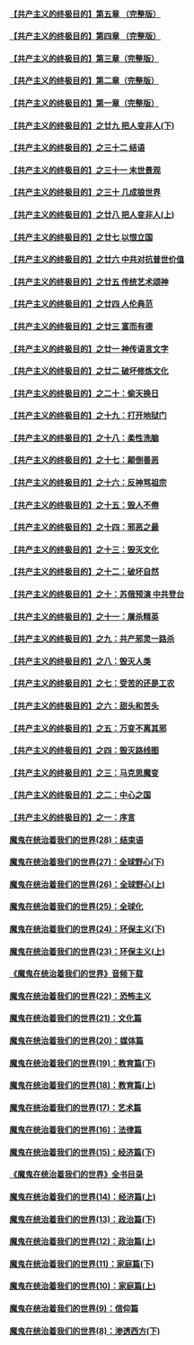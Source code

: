#### [【共产主义的终极目的】第五章 （完整版）](../pages/nsc422/n11428912.md?t=08131700) 

#### [【共产主义的终极目的】第四章 （完整版）](../pages/nsc422/n11428907.md?t=08131700) 

#### [【共产主义的终极目的】第三章（完整版）](../pages/nsc422/n11428848.md?t=08131700) 

#### [【共产主义的终极目的】第二章（完整版）](../pages/nsc422/n11428831.md?t=08131700) 

#### [【共产主义的终极目的】第一章（完整版）](../pages/nsc422/n11417651.md?t=08131700) 

#### [【共产主义的终极目的】之廿九 把人变非人(下)](../pages/nsc422/n11344140.md?t=08131700) 

#### [【共产主义的终极目的】之三十二 结语](../pages/nsc422/n11360535.md?t=08131700) 

#### [【共产主义的终极目的】之三十一 末世景观](../pages/nsc422/n11351129.md?t=08131700) 

#### [【共产主义的终极目的】之三十 几成狼世界](../pages/nsc422/n11348280.md?t=08131700) 

#### [【共产主义的终极目的】之廿八 把人变非人(上)](../pages/nsc422/n11340492.md?t=08131700) 

#### [【共产主义的终极目的】之廿七 以恨立国](../pages/nsc422/n11336944.md?t=08131700) 

#### [【共产主义的终极目的】之廿六 中共对抗普世价值](../pages/nsc422/n11324785.md?t=08131700) 

#### [【共产主义的终极目的】之廿五 传统艺术颂神](../pages/nsc422/n11296396.md?t=08131700) 

#### [【共产主义的终极目的】之廿四 人伦典范](../pages/nsc422/n11296397.md?t=08131700) 

#### [【共产主义的终极目的】之廿三 富而有德](../pages/nsc422/n11283598.md?t=08131700) 

#### [【共产主义的终极目的】之廿一 神传语言文字](../pages/nsc422/n11263265.md?t=08131700) 

#### [【共产主义的终极目的】之廿二 破坏修炼文化](../pages/nsc422/n11245728.md?t=08131700) 

#### [【共产主义的终极目的】之二十：偷天换日](../pages/nsc422/n11238846.md?t=08131700) 

#### [【共产主义的终极目的】之十九：打开地狱门](../pages/nsc422/n11206376.md?t=08131700) 

#### [【共产主义的终极目的】之十八：柔性洗脑](../pages/nsc422/n11199994.md?t=08131700) 

#### [【共产主义的终极目的】之十七：颠倒善恶](../pages/nsc422/n11179782.md?t=08131700) 

#### [【共产主义的终极目的】之十六：反神骂祖宗](../pages/nsc422/n11166798.md?t=08131700) 

#### [【共产主义的终极目的】之十五：毁人不倦](../pages/nsc422/n11166792.md?t=08131700) 

#### [【共产主义的终极目的】之十四：邪恶之最](../pages/nsc422/n11150249.md?t=08131700) 

#### [【共产主义的终极目的】之十三：毁灭文化](../pages/nsc422/n11135227.md?t=08131700) 

#### [【共产主义的终极目的】之十二：破坏自然](../pages/nsc422/n11135214.md?t=08131700) 

#### [【共产主义的终极目的】之十：苏俄预演 中共登台](../pages/nsc422/n11118424.md?t=08131700) 

#### [【共产主义的终极目的】之十一：屠杀精英](../pages/nsc422/n11118442.md?t=08131700) 

#### [【共产主义的终极目的】之九：共产邪灵一路杀](../pages/nsc422/n11114139.md?t=08131700) 

#### [【共产主义的终极目的】之八：毁灭人类](../pages/nsc422/n11108503.md?t=08131700) 

#### [【共产主义的终极目的】之七：受苦的还是工农](../pages/nsc422/n11101809.md?t=08131700) 

#### [【共产主义的终极目的】之六：甜头和苦头](../pages/nsc422/n11096971.md?t=08131700) 

#### [【共产主义的终极目的】之五：万变不离其邪](../pages/nsc422/n11091285.md?t=08131700) 

#### [【共产主义的终极目的】之四：毁灭路线图](../pages/nsc422/n11086284.md?t=08131700) 

#### [【共产主义的终极目的】之三：马克思魔变](../pages/nsc422/n11061941.md?t=08131700) 

#### [【共产主义的终极目的】之二：中心之国](../pages/nsc422/n11047728.md?t=08131700) 

#### [【共产主义的终极目的】之一：序言](../pages/nsc422/n11086077.md?t=08131700) 

#### [魔鬼在统治着我们的世界(28)：结束语](../pages/nsc422/n10936246.md?t=08131700) 

#### [魔鬼在统治着我们的世界(27)：全球野心(下)](../pages/nsc422/n10928319.md?t=08131700) 

#### [魔鬼在统治着我们的世界(26)：全球野心(上)](../pages/nsc422/n10900318.md?t=08131700) 

#### [魔鬼在统治着我们的世界(25)：全球化](../pages/nsc422/n10788205.md?t=08131700) 

#### [魔鬼在统治着我们的世界(24)：环保主义(下)](../pages/nsc422/n10695307.md?t=08131700) 

#### [魔鬼在统治着我们的世界(23)：环保主义(上)](../pages/nsc422/n10688613.md?t=08131700) 

#### [《魔鬼在统治着我们的世界》音频下载](../pages/nsc422/n10635553.md?t=08131700) 

#### [魔鬼在统治着我们的世界(22)：恐怖主义](../pages/nsc422/n10614727.md?t=08131700) 

#### [魔鬼在统治着我们的世界(21)：文化篇](../pages/nsc422/n10597706.md?t=08131700) 

#### [魔鬼在统治着我们的世界(20)：媒体篇](../pages/nsc422/n10586579.md?t=08131700) 

#### [魔鬼在统治着我们的世界(19)：教育篇(下)](../pages/nsc422/n10564808.md?t=08131700) 

#### [魔鬼在统治着我们的世界(18)：教育篇(上)](../pages/nsc422/n10526970.md?t=08131700) 

#### [魔鬼在统治着我们的世界(17)：艺术篇](../pages/nsc422/n10499093.md?t=08131700) 

#### [魔鬼在统治着我们的世界(16)：法律篇](../pages/nsc422/n10485969.md?t=08131700) 

#### [魔鬼在统治着我们的世界(15)：经济篇(下)](../pages/nsc422/n10469975.md?t=08131700) 

#### [《魔鬼在统治着我们的世界》全书目录](../pages/nsc422/n10464261.md?t=08131700) 

#### [魔鬼在统治着我们的世界(14)：经济篇(上)](../pages/nsc422/n10457370.md?t=08131700) 

#### [魔鬼在统治着我们的世界(13)：政治篇(下)](../pages/nsc422/n10448270.md?t=08131700) 

#### [魔鬼在统治着我们的世界(12)：政治篇(上)](../pages/nsc422/n10444576.md?t=08131700) 

#### [魔鬼在统治着我们的世界(11)：家庭篇(下)](../pages/nsc422/n10440961.md?t=08131700) 

#### [魔鬼在统治着我们的世界(10)：家庭篇(上)](../pages/nsc422/n10435448.md?t=08131700) 

#### [魔鬼在统治着我们的世界(9)：信仰篇](../pages/nsc422/n10432159.md?t=08131700) 

#### [魔鬼在统治着我们的世界(8)：渗透西方(下)](../pages/nsc422/n10429603.md?t=08131700) 

